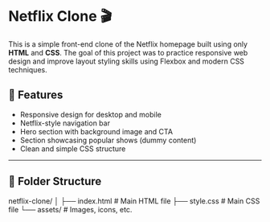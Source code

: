 # Netflix Clone 🎬

This is a simple front-end clone of the Netflix homepage built using only **HTML** and **CSS**. The goal of this project was to practice responsive web design and improve layout styling skills using Flexbox and modern CSS techniques.


## 🔧 Features

- Responsive design for desktop and mobile
- Netflix-style navigation bar
- Hero section with background image and CTA
- Section showcasing popular shows (dummy content)
- Clean and simple CSS structure

---

## 📁 Folder Structure

netflix-clone/
│
├── index.html # Main HTML file
├── style.css # Main CSS file
└── assets/ # Images, icons, etc.
